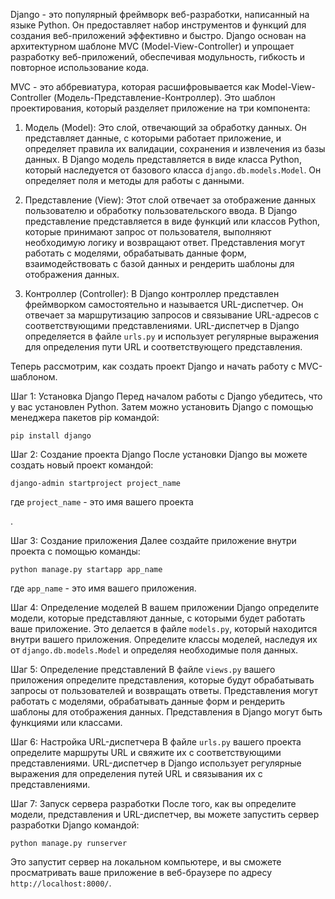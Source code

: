 Django - это популярный фреймворк веб-разработки, написанный на языке Python. Он предоставляет набор инструментов и функций для создания веб-приложений эффективно и быстро. Django основан на архитектурном шаблоне MVC (Model-View-Controller) и упрощает разработку веб-приложений, обеспечивая модульность, гибкость и повторное использование кода.

MVC - это аббревиатура, которая расшифровывается как Model-View-Controller (Модель-Представление-Контроллер). Это шаблон проектирования, который разделяет приложение на три компонента:

1. Модель (Model): Это слой, отвечающий за обработку данных. Он представляет данные, с которыми работает приложение, и определяет правила их валидации, сохранения и извлечения из базы данных. В Django модель представляется в виде класса Python, который наследуется от базового класса `django.db.models.Model`. Он определяет поля и методы для работы с данными.

2. Представление (View): Этот слой отвечает за отображение данных пользователю и обработку пользовательского ввода. В Django представление представляется в виде функций или классов Python, которые принимают запрос от пользователя, выполняют необходимую логику и возвращают ответ. Представления могут работать с моделями, обрабатывать данные форм, взаимодействовать с базой данных и рендерить шаблоны для отображения данных.

3. Контроллер (Controller): В Django контроллер представлен фреймворком самостоятельно и называется URL-диспетчер. Он отвечает за маршрутизацию запросов и связывание URL-адресов с соответствующими представлениями. URL-диспетчер в Django определяется в файле `urls.py` и использует регулярные выражения для определения пути URL и соответствующего представления.

Теперь рассмотрим, как создать проект Django и начать работу с MVC-шаблоном.

Шаг 1: Установка Django
Перед началом работы с Django убедитесь, что у вас установлен Python. Затем можно установить Django с помощью менеджера пакетов pip командой:
```
pip install django
```

Шаг 2: Создание проекта Django
После установки Django вы можете создать новый проект командой:
```
django-admin startproject project_name
```
где `project_name` - это имя вашего проекта

.

Шаг 3: Создание приложения
Далее создайте приложение внутри проекта с помощью команды:
```
python manage.py startapp app_name
```
где `app_name` - это имя вашего приложения.

Шаг 4: Определение моделей
В вашем приложении Django определите модели, которые представляют данные, с которыми будет работать ваше приложение. Это делается в файле `models.py`, который находится внутри вашего приложения. Определите классы моделей, наследуя их от `django.db.models.Model` и определяя необходимые поля данных.

Шаг 5: Определение представлений
В файле `views.py` вашего приложения определите представления, которые будут обрабатывать запросы от пользователей и возвращать ответы. Представления могут работать с моделями, обрабатывать данные форм и рендерить шаблоны для отображения данных. Представления в Django могут быть функциями или классами.

Шаг 6: Настройка URL-диспетчера
В файле `urls.py` вашего проекта определите маршруты URL и свяжите их с соответствующими представлениями. URL-диспетчер в Django использует регулярные выражения для определения путей URL и связывания их с представлениями.

Шаг 7: Запуск сервера разработки
После того, как вы определите модели, представления и URL-диспетчер, вы можете запустить сервер разработки Django командой:
```
python manage.py runserver
```
Это запустит сервер на локальном компьютере, и вы сможете просматривать ваше приложение в веб-браузере по адресу `http://localhost:8000/`.
